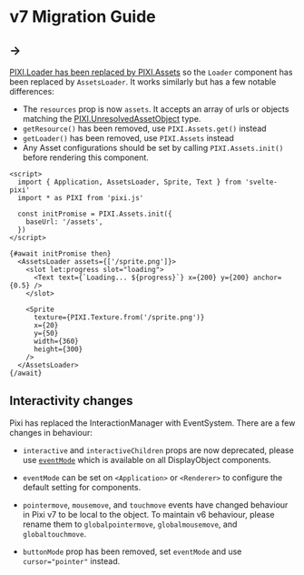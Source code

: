 # v7 Migration Guide

## <Loader /> -> <AssetsLoader />

[PIXI.Loader has been replaced by PIXI.Assets](https://github.com/pixijs/pixijs/wiki/v7-Migration-Guide#-replaces-loader-with-assets) so the `Loader` component has been replaced by `AssetsLoader`. It works similarly but has a few notable differences:

- The `resources` prop is now `assets`. It accepts an array of urls or objects matching the [PIXI.UnresolvedAssetObject](https://pixijs.download/dev/docs/PIXI.html#UnresolvedAssetObject) type.
- `getResource()` has been removed, use `PIXI.Assets.get()` instead
- `getLoader()` has been removed, use `PIXI.Assets` instead
- Any Asset configurations should be set by calling `PIXI.Assets.init()` before rendering this component.

```svelte
<script>
  import { Application, AssetsLoader, Sprite, Text } from 'svelte-pixi'
  import * as PIXI from 'pixi.js'

  const initPromise = PIXI.Assets.init({
    baseUrl: '/assets',
  })
</script>

{#await initPromise then}
  <AssetsLoader assets={['/sprite.png']}>
    <slot let:progress slot="loading">
      <Text text={`Loading... ${progress}`} x={200} y={200} anchor={0.5} />
    </slot>

    <Sprite
      texture={PIXI.Texture.from('/sprite.png')}
      x={20}
      y={50}
      width={360}
      height={300}
    />
  </AssetsLoader>
{/await}
```

## Interactivity changes

Pixi has replaced the InteractionManager with EventSystem. There are a few changes in behaviour:

- `interactive` and `interactiveChildren` props are now deprecated, please use [`eventMode`](https://pixijs.download/dev/docs/PIXI.DisplayObject.html#eventMode) which is available on all DisplayObject components.

- `eventMode` can be set on `<Application>` or `<Renderer>` to configure the default setting for components.

- `pointermove`, `mousemove`, and `touchmove` events have changed behaviour in Pixi v7 to be local to the object. To maintain v6 behaviour, please rename them to `globalpointermove`, `globalmousemove`, and `globaltouchmove`.

- `buttonMode` prop has been removed, set `eventMode` and use `cursor="pointer"` instead.
